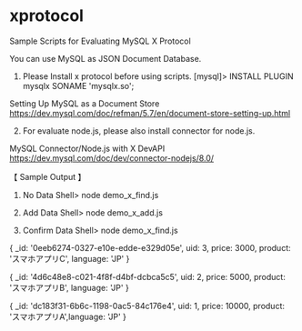 # xprotocol
Sample Scripts for Evaluating MySQL X Protocol

You can use MySQL as JSON Document Database.

1) Please Install x protocol before using scripts.
[mysql]> INSTALL PLUGIN mysqlx SONAME 'mysqlx.so';

Setting Up MySQL as a Document Store
https://dev.mysql.com/doc/refman/5.7/en/document-store-setting-up.html

2) For evaluate node.js, please also install connector for node.js.

MySQL Connector/Node.js with X DevAPI
https://dev.mysql.com/doc/dev/connector-nodejs/8.0/



【 Sample Output 】

1) No Data
Shell> node demo_x_find.js 

2) Add Data
Shell> node demo_x_add.js 

3) Confirm Data
Shell> node demo_x_find.js 

{ _id: '0eeb6274-0327-e10e-edde-e329d05e', uid: 3, price: 3000, product: 'スマホアプリC', language: 'JP' }

{ _id: '4d6c48e8-c021-4f8f-d4bf-dcbca5c5', uid: 2, price: 5000, product: 'スマホアプリB', language: 'JP' }

{ _id: 'dc183f31-6b6c-1198-0ac5-84c176e4', uid: 1, price: 10000, product: 'スマホアプリA',language: 'JP' }
